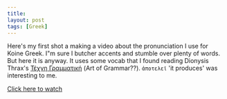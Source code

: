 ```yaml
---
title:
layout: post
tags: [Greek]
---
```


Here's my first shot a making a video about the pronunciation I use for Koine Greek. I"m sure I butcher accents and stumble over plenty of words. But here it is anyway. It uses some vocab that I found reading Dionysis Thrax's [Τέχνη Γραμματική](https://el.wikisource.org/wiki/%CE%A4%CE%AD%CF%87%CE%BD%CE%B7_%CE%93%CF%81%CE%B1%CE%BC%CE%BC%CE%B1%CF%84%CE%B9%CE%BA%CE%AE) (Art of Grammar??). `ἀποτελεῖ` 'it produces' was interesting to me.  

[Click here to watch](https://youtu.be/rEHlGijD5ks)
